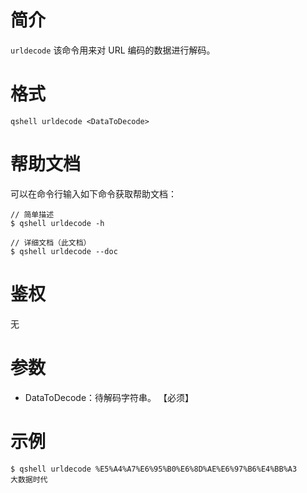 # 简介
`urldecode` 该命令用来对 URL 编码的数据进行解码。

# 格式
```
qshell urldecode <DataToDecode>
```

# 帮助文档
可以在命令行输入如下命令获取帮助文档：
```
// 简单描述
$ qshell urldecode -h 

// 详细文档（此文档）
$ qshell urldecode --doc
```

# 鉴权
无

# 参数
- DataToDecode：待解码字符串。 【必须】

# 示例
```
$ qshell urldecode %E5%A4%A7%E6%95%B0%E6%8D%AE%E6%97%B6%E4%BB%A3
大数据时代
```